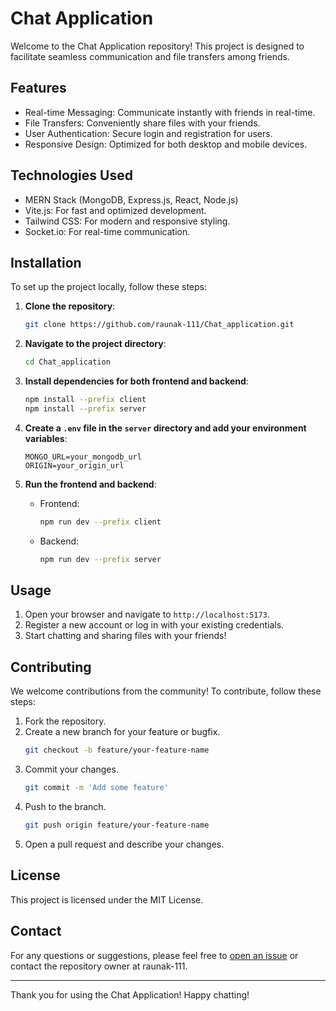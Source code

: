 # Chat Application

Welcome to the Chat Application repository! This project is designed to facilitate seamless communication and file transfers among friends.

## Features

- Real-time Messaging: Communicate instantly with friends in real-time.
- File Transfers: Conveniently share files with your friends.
- User Authentication: Secure login and registration for users.
- Responsive Design: Optimized for both desktop and mobile devices.

## Technologies Used

- MERN Stack (MongoDB, Express.js, React, Node.js)
- Vite.js: For fast and optimized development.
- Tailwind CSS: For modern and responsive styling.
- Socket.io: For real-time communication.

## Installation

To set up the project locally, follow these steps:

1. **Clone the repository**:
    ```bash
    git clone https://github.com/raunak-111/Chat_application.git
    ```

2. **Navigate to the project directory**:
    ```bash
    cd Chat_application
    ```

3. **Install dependencies for both frontend and backend**:
    ```bash
    npm install --prefix client
    npm install --prefix server
    ```

4. **Create a `.env` file in the `server` directory and add your environment variables**:
    ```plaintext
    MONGO_URL=your_mongodb_url
    ORIGIN=your_origin_url
    ```

5. **Run the frontend and backend**:
    - Frontend:
      ```bash
      npm run dev --prefix client
      ```
    - Backend:
      ```bash
      npm run dev --prefix server
      ```

## Usage

1. Open your browser and navigate to `http://localhost:5173`.
2. Register a new account or log in with your existing credentials.
3. Start chatting and sharing files with your friends!

## Contributing

We welcome contributions from the community! To contribute, follow these steps:

1. Fork the repository.
2. Create a new branch for your feature or bugfix.
    ```bash
    git checkout -b feature/your-feature-name
    ```
3. Commit your changes.
    ```bash
    git commit -m 'Add some feature'
    ```
4. Push to the branch.
    ```bash
    git push origin feature/your-feature-name
    ```
5. Open a pull request and describe your changes.

## License

This project is licensed under the MIT License.

## Contact

For any questions or suggestions, please feel free to [open an issue](https://github.com/raunak-111/Chat_application/issues) or contact the repository owner at raunak-111.

---

Thank you for using the Chat Application! Happy chatting!
